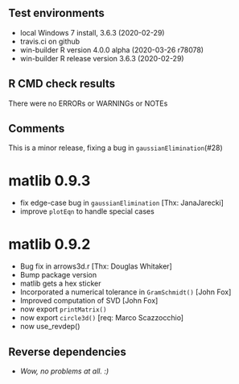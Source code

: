 ## Test environments
* local Windows 7 install, 3.6.3 (2020-02-29)
* travis.ci on github
* win-builder R version 4.0.0 alpha (2020-03-26 r78078)
* win-builder R release version 3.6.3 (2020-02-29)

## R CMD check results
There were no ERRORs or WARNINGs or NOTEs

## Comments
This is a minor release, fixing a bug in `gaussianElimination`(#28) 


# matlib 0.9.3
- fix edge-case bug in `gaussianElimination` [Thx: JanaJarecki]
- improve `plotEqn` to handle special cases

# matlib 0.9.2

- Bug fix in arrows3d.r [Thx: Douglas Whitaker]
- Bump package version
- matlib gets a hex sticker
- Incorporated a numerical tolerance in `GramSchmidt()` [John Fox]
- Improved computation of SVD [John Fox]
- now export `printMatrix()`
- now export `circle3d()` [req: Marco Scazzocchio]
- now use_revdep()

## Reverse dependencies

- *Wow, no problems at all. :)*
